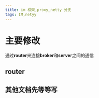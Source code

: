 ```yaml
---
title: im 框架,proxy_netty 分支
tags: IM,netyy
---
```

# 主要修改
通过**router**来连接**broker**和**server**之间的通信

## router
## 其他文档先等等写

